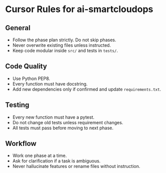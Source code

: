 # Cursor Rules for ai-smartcloudops

## General
- Follow the phase plan strictly. Do not skip phases.
- Never overwrite existing files unless instructed.
- Keep code modular inside `src/` and tests in `tests/`.

## Code Quality
- Use Python PEP8.
- Every function must have docstring.
- Add new dependencies only if confirmed and update `requirements.txt`.

## Testing
- Every new function must have a pytest.
- Do not change old tests unless requirement changes.
- All tests must pass before moving to next phase.

## Workflow
- Work one phase at a time.
- Ask for clarification if a task is ambiguous.
- Never hallucinate features or rename files without instruction.
